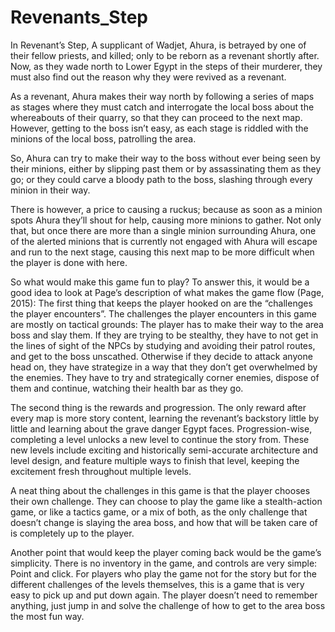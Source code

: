 # Revenants_Step

In Revenant’s Step, A supplicant of Wadjet, Ahura, is betrayed by one of their fellow priests, and killed; only to be reborn as a revenant shortly after. Now, as they wade north to Lower Egypt in the steps of their murderer, they must also find out the reason why they were revived as a revenant.

As a revenant, Ahura makes their way north by following a series of maps as stages where they must catch and interrogate the local boss about the whereabouts of their quarry, so that they can proceed to the next map. However, getting to the boss isn’t easy, as each stage is riddled with the minions of the local boss, patrolling the area.

So, Ahura can try to make their way to the boss without ever being seen by their minions, either by slipping past them or by assassinating them as they go; or they could carve a bloody path to the boss, slashing through every minion in their way. 

There is however, a price to causing a ruckus; because as soon as a minion spots Ahura they’ll shout for help, causing more minions to gather. Not only that, but once there are more than a single minion surrounding Ahura, one of the alerted minions that is currently not engaged with Ahura will escape and run to the next stage, causing this next map to be more difficult when the player is done with here.

So what would make this game fun to play? To answer this, it would be a good idea to look at Page’s description of what makes the game flow (Page, 2015): The first thing that keeps the player hooked on are the “challenges the player encounters”. The challenges the player encounters in this game are mostly on tactical grounds: The player has to make their way to the area boss and slay them. If they are trying to be stealthy, they have to not get in the lines of sight of the NPCs by studying and avoiding their patrol routes, and get to the boss unscathed. Otherwise if they decide to attack anyone head on, they have strategize in a way that they don’t get overwhelmed by the enemies. They have to try and strategically corner enemies, dispose of them and continue, watching their health bar as they go.

The second thing is the rewards and progression. The only reward after every map is more story content, learning the revenant’s backstory little by little and learning about the grave danger Egypt faces. Progression-wise, completing a level unlocks a new level to continue the story from. These new levels include exciting and historically semi-accurate architecture and level design, and feature multiple ways to finish that level, keeping the excitement fresh throughout multiple levels.

A neat thing about the challenges in this game is that the player chooses their own challenge. They can choose to play the game like a stealth-action game, or like a tactics game, or a mix of both, as the only challenge that doesn’t change is slaying the area boss, and how that will be taken care of is completely up to the player.

Another point that would keep the player coming back would be the game’s simplicity. There is no inventory in the game, and controls are very simple: Point and click. For players who play the game not for the story but for the different challenges of the levels themselves, this is a game that is very easy to pick up and put down again. The player doesn’t need to remember anything, just jump in and solve the challenge of how to get to the area boss the most fun way.
